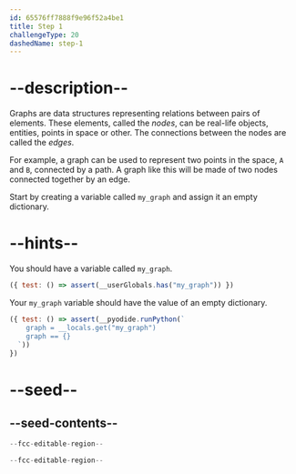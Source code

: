 ```yaml
---
id: 65576ff7888f9e96f52a4be1
title: Step 1
challengeType: 20
dashedName: step-1
---
```


# --description--

Graphs are data structures representing relations between pairs of elements.
These elements, called the *nodes*, can be real-life objects, entities, points in space or other. The connections between the nodes are called the *edges*.
 
For example, a graph can be used to represent two points in the space, `A` and `B`, connected by a path. A graph like this will be made of two nodes connected together by an edge.

Start by creating a variable called `my_graph` and assign it an empty dictionary.

# --hints--

You should have a variable called `my_graph`.

```js
({ test: () => assert(__userGlobals.has("my_graph")) })
```

Your `my_graph` variable should have the value of an empty dictionary.

```js
({ test: () => assert(__pyodide.runPython(`
    graph = __locals.get("my_graph")
    graph == {}
  `))
})
```

# --seed--

## --seed-contents--

```py
--fcc-editable-region--

--fcc-editable-region--
```
